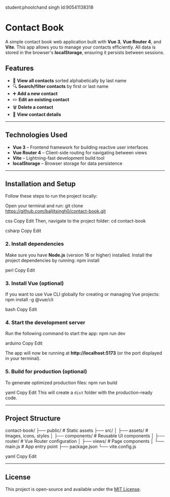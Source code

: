 student:phoolchand singh
Id:90541138318
# Contact Book

A simple contact book web application built with **Vue 3**, **Vue Router 4**, and **Vite**. This app allows you to manage your contacts efficiently. All data is stored in the browser's **localStorage**, ensuring it persists between sessions.

## Features
- 📄 **View all contacts** sorted alphabetically by last name  
- 🔍 **Search/filter contacts** by first or last name  
- ➕ **Add a new contact**  
- ✏️ **Edit an existing contact**  
- 🗑️ **Delete a contact**  
- 👤 **View contact details**

---

## Technologies Used
- **Vue 3** – Frontend framework for building reactive user interfaces  
- **Vue Router 4** – Client-side routing for navigating between views  
- **Vite** – Lightning-fast development build tool  
- **localStorage** – Browser storage for data persistence  

---

## Installation and Setup

Follow these steps to run the project locally:

Open your terminal and run:
git clone https://github.com/baljitsingh0/contact-book.git

css
Copy
Edit
Then, navigate to the project folder:
cd contact-book

csharp
Copy
Edit

### 2. Install dependencies  
Make sure you have **Node.js** (version 16 or higher) installed. Install the project dependencies by running:
npm install

perl
Copy
Edit

### 3. Install Vue (optional)  
If you want to use Vue CLI globally for creating or managing Vue projects:
npm install -g @vue/cli

bash
Copy
Edit

### 4. Start the development server  
Run the following command to start the app:
npm run dev

arduino
Copy
Edit

The app will now be running at **http://localhost:5173** (or the port displayed in your terminal).

### 5. Build for production (optional)  
To generate optimized production files:
npm run build

yaml
Copy
Edit
This will create a `dist` folder with the production-ready code.

---

## Project Structure
contact-book/
├── public/ # Static assets
├── src/
│ ├── assets/ # Images, icons, styles
│ ├── components/ # Reusable UI components
│ ├── router/ # Vue Router configuration
│ ├── views/ # Page components
│ └── main.js # App entry point
├── package.json
└── vite.config.js

yaml
Copy
Edit

---

## License
This project is open-source and available under the [MIT License](LICENSE).
